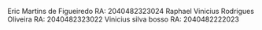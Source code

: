 Eric Martins de Figueiredo RA: 2040482323024
Raphael Vinicius Rodrigues Oliveira RA: 2040482323022 
Vinicius silva bosso RA: 2040482222023

    